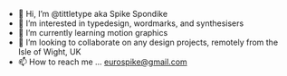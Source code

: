 - 👋 Hi, I’m @tittletype aka Spike Spondike
- 👀 I’m interested in typedesign, wordmarks, and synthesisers
- 🌱 I’m currently learning motion graphics
- 💞️ I’m looking to collaborate on any design projects, remotely from the Isle of Wight, UK
- 📫 How to reach me ... eurospike@gmail.com

<!---
tittletype/tittletype is a ✨ special ✨ repository because its `README.md` (this file) appears on your GitHub profile.
You can click the Preview link to take a look at your changes.
--->
